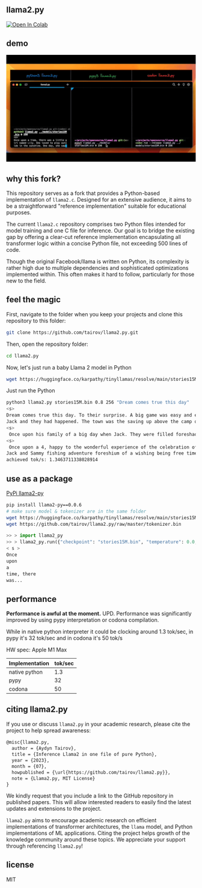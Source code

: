 ## llama2.py

[![Open In Colab](https://colab.research.google.com/assets/colab-badge.svg)](https://colab.research.google.com/github/tairov/llama2.py/blob/master/llama2.ipynb)

## demo

<p align="center">
  <img src="assets/pypy-codon.gif" width="650" alt="Demo Llama2.py">
</p>

## why this fork?

This repository serves as a fork that provides a Python-based implementation of `llama2.c`. Designed for an extensive
audience, it aims to be a straightforward "reference implementation" suitable for educational purposes.

The current `llama2.c` repository comprises two Python files intended for model training and one C file for inference.
Our goal is to bridge the existing gap by offering a clear-cut reference implementation encapsulating all transformer
logic within a concise Python file, not exceeding 500 lines of code.

Though the original Facebook/llama is written on Python, its complexity is rather high due to multiple dependencies and
sophisticated optimizations implemented within. This often makes it hard to follow, particularly for those new to the
field.

## feel the magic

First, navigate to the folder when you keep your projects and clone this repository to this folder:

```bash
git clone https://github.com/tairov/llama2.py.git
```

Then, open the repository folder:

```bash
cd llama2.py
```

Now, let's just run a baby Llama 2 model in Python

```bash
wget https://huggingface.co/karpathy/tinyllamas/resolve/main/stories15M.bin
```

Just run the Python

```bash
python3 llama2.py stories15M.bin 0.8 256 "Dream comes true this day"
<s>
Dream comes true this day. To their surprise. A big game was easy and everyone was going on the day. Jack and they were playing beneath: life, free, butter! There was the time to think of the universe. There was very happy, fun and the joy and the following down below of this day they were there was a lot of a wide, new camping.
Jack and they had happened. The town was the saving up above the camp of the waves shor of their laughter, friendly journey of friendship to one. The night sky show of the end. Little ceremony, happy again.
<s>
 Once upon his family of a big day when Jack. They were filled foreshadowed happy and they were the joy filled this, different: the King of their appreciation they were to a wave to the spring limit. They were becoming Ruby, happy and the sunset of life of an amazing friendship and he had a robot.
<s>
 Once upon a 4, happy to the wonderful experience of the celebration of their friendship. Even the playground.
Jack and Sammy fishing adventure foreshium of a wishing being free time, happy. The generous adventure foreshly made it. The chance to
achieved tok/s: 1.3463711338028914
```

## use as a package

[PyPi llama2-py](https://pypi.org/project/llama2-py/)

```bash
pip install llama2-py==0.0.6
# make sure model & tokenizer are in the same folder
wget https://huggingface.co/karpathy/tinyllamas/resolve/main/stories15M.bin
wget https://github.com/tairov/llama2.py/raw/master/tokenizer.bin
```

```python
>> > import llama2_py
>> > llama2_py.run({"checkpoint": "stories15M.bin", "temperature": 0.0, "steps": 256, "prompt": None})
< s >
Once
upon
a
time, there
was...
```

## performance

__Performance is awful at the moment.__
UPD. Performance was significantly improved by using pypy interpretation or codona compilation.

While in native python interpreter it could be clocking around 1.3 tok/sec, in pypy it's 32 tok/sec and in codona it's
50 tok/s

HW spec: Apple M1 Max

| Implementation | tok/sec |
|----------------|---------|
| native python  | 1.3     |
| pypy           | 32      |
| codona         | 50      |


## citing llama2.py

If you use or discuss `llama2.py` in your academic research, please cite the project to help spread awareness:

```
@misc{llama2.py,
  author = {Aydyn Tairov}, 
  title = {Inference Llama2 in one file of pure Python},
  year = {2023},
  month = {07},
  howpublished = {\url{https://github.com/tairov/llama2.py}},
  note = {Llama2.py, MIT License}
}
```

We kindly request that you include a link to the GitHub repository in published papers. This will allow interested
readers to easily find the latest updates and extensions to the project.

`llama2.py` aims to encourage academic research on efficient implementations of transformer architectures, the `llama`
model, and Python implementations of ML applications. Citing the project helps growth of the knowledge community around
these topics. We appreciate your support through referencing `llama2.py`!

## license

MIT
